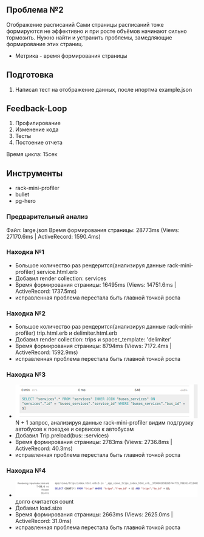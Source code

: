 ## Проблема №2
Отображение расписаний
Сами страницы расписаний тоже формируются не эффективно и при росте объёмов начинают сильно тормозить.
Нужно найти и устранить проблемы, замедляющие формирование этих страниц.

- Метрика - время формирования страницы

## Подготовка
1. Написал тест на отображение данных, после ипортма example.json

## Feedback-Loop
1. Профилирование
2. Изменение кода
3. Тесты
4. Постоение отчета

Время цикла: 15сек

## Инструменты
- rack-mini-profiler
- bullet
- pg-hero


### Предварительный анализ
Файл: large.json
Время формирования страницы: 28773ms (Views: 27170.6ms | ActiveRecord: 1590.4ms)

### Находка №1
- Большое количество раз рендерится(анализируя данные rack-mini-profiler) service.html.erb
- Добавил render collection: services
- Время формирования страницы: 16495ms (Views: 14751.6ms | ActiveRecord: 1737.5ms)
- исправленная проблема перестала быть главной точкой роста

### Находка №2
- Большое количество раз рендерится(анализируя данные rack-mini-profiler) trip.html.erb и delimiter.html.erb
- Добавил render collection: trips и spacer_template: 'delimiter'
- Время формирования страницы: 8794ms (Views: 7172.4ms | ActiveRecord: 1592.9ms)
- исправленная проблема перестала быть главной точкой роста

### Находка №3
- ![before](profiling/problem_2/1.png) N + 1 запрос, анализируя данные rack-mini-profiler видим подгрузку автобусов к поездке и сервисов к автобусам
- Добавил Trip.preload(bus: :services)
- Время формирования страницы: 2783ms (Views: 2736.8ms | ActiveRecord: 40.3ms)
- исправленная проблема перестала быть главной точкой роста

### Находка №4
- ![before](profiling/problem_2/2.png) долго считается count
- Добавил load.size
- Время формирования страницы: 2663ms (Views: 2625.0ms | ActiveRecord: 31.0ms)
- исправленная проблема перестала быть главной точкой роста